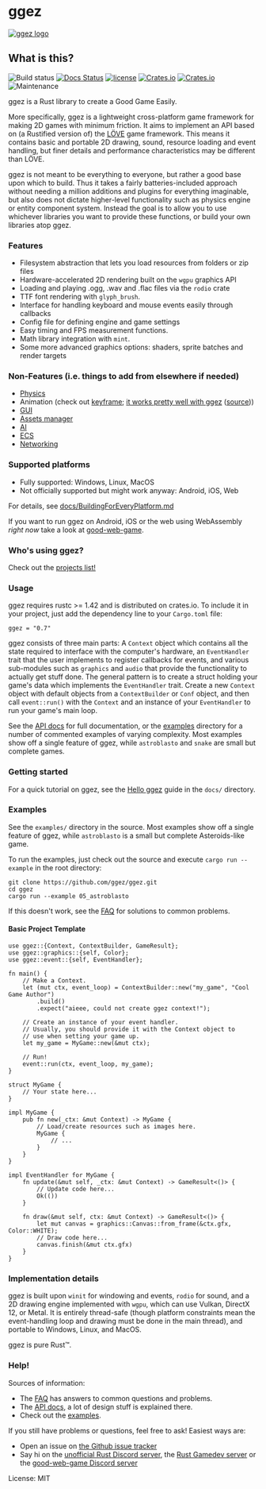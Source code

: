 # ggez

[![ggez logo](docs/ggez-logo-maroon-full.svg)](http://ggez.rs/)

## What is this?

![Build status](https://github.com/ggez/ggez/workflows/CI/badge.svg)
[![Docs Status](https://docs.rs/ggez/badge.svg)](https://docs.rs/ggez)
[![license](https://img.shields.io/badge/license-MIT-blue.svg)](https://github.com/ggez/ggez/blob/master/LICENSE)
[![Crates.io](https://img.shields.io/crates/v/ggez.svg)](https://crates.io/crates/ggez)
[![Crates.io](https://img.shields.io/crates/d/ggez.svg)](https://crates.io/crates/ggez)
![Maintenance](https://img.shields.io/badge/maintenance-actively--maintained-green.svg)

ggez is a Rust library to create a Good Game Easily.

More specifically, ggez is a lightweight cross-platform game framework
for making 2D games with minimum friction. It aims to implement an
API based on (a Rustified version of) the [LÖVE](https://love2d.org/)
game framework. This means it contains basic and portable 2D
drawing, sound, resource loading and event handling, but finer details
and performance characteristics may be different than LÖVE.

ggez is not meant to be everything to everyone, but rather a good
base upon which to build. Thus it takes a fairly
batteries-included approach without needing a million additions
and plugins for everything imaginable, but also does not dictate
higher-level functionality such as physics engine or entity
component system. Instead the goal is to allow you to use
whichever libraries you want to provide these functions, or build
your own libraries atop ggez.

### Features

- Filesystem abstraction that lets you load resources from folders or zip files
- Hardware-accelerated 2D rendering built on the `wgpu` graphics API
- Loading and playing .ogg, .wav and .flac files via the `rodio` crate
- TTF font rendering with `glyph_brush`.
- Interface for handling keyboard and mouse events easily through callbacks
- Config file for defining engine and game settings
- Easy timing and FPS measurement functions.
- Math library integration with `mint`.
- Some more advanced graphics options: shaders, sprite batches and render targets

### Non-Features (i.e. things to add from elsewhere if needed)

- [Physics](https://arewegameyet.rs/ecosystem/physics/)
- Animation (check out [keyframe](https://github.com/HannesMann/keyframe); [it works pretty well with ggez](https://psteinhaus.github.io/ggez/web-examples/) ([source](https://github.com/PSteinhaus/PSteinhaus.github.io/tree/main/ggez/web-examples)))
- [GUI](https://arewegameyet.rs/ecosystem/ui/)
- [Assets manager](https://github.com/a1phyr/assets_manager)
- [AI](https://arewegameyet.rs/ecosystem/ai/)
- [ECS](https://arewegameyet.rs/ecosystem/ecs/)
- [Networking](https://arewegameyet.rs/ecosystem/networking/)

### Supported platforms

- Fully supported: Windows, Linux, MacOS
- Not officially supported but might work anyway: Android, iOS, Web

For details, see [docs/BuildingForEveryPlatform.md](docs/BuildingForEveryPlatform.md)

If you want to run ggez on Android, iOS or the web using WebAssembly _right now_ take a look at [good-web-game](https://github.com/ggez/good-web-game).

### Who's using ggez?

Check out the [projects list!](docs/Projects.md)

### Usage

ggez requires rustc >= 1.42 and is distributed on
crates.io. To include it in your project, just add the dependency
line to your `Cargo.toml` file:

```
ggez = "0.7"
```

ggez consists of three main parts: A `Context` object which
contains all the state required to interface with the computer's
hardware, an `EventHandler` trait that the user implements to
register callbacks for events, and various sub-modules such as
`graphics` and `audio` that provide the functionality to actually
get stuff done. The general pattern is to create a struct holding
your game's data which implements the `EventHandler` trait.
Create a new `Context` object with default objects from a `ContextBuilder`
or `Conf` object, and then call `event::run()` with
the `Context` and an instance of your `EventHandler` to run your game's
main loop.

See the [API docs](https://docs.rs/ggez/) for full documentation, or the [examples](/examples) directory for a number of commented examples of varying complexity. Most examples show off
a single feature of ggez, while `astroblasto` and `snake` are small but complete games.

### Getting started

For a quick tutorial on ggez, see the [Hello ggez](https://github.com/ggez/ggez/blob/master/docs/guides/HelloGgez.md) guide in the `docs/` directory.

### Examples

See the `examples/` directory in the source. Most examples show off
a single feature of ggez, while `astroblasto` is a small but
complete Asteroids-like game.

To run the examples, just check out the source and execute `cargo run --example`
in the root directory:

```
git clone https://github.com/ggez/ggez.git
cd ggez
cargo run --example 05_astroblasto
```

If this doesn't work, see the
[FAQ](https://github.com/ggez/ggez/blob/master/docs/FAQ.md) for solutions
to common problems.

#### Basic Project Template

```rust,no_run
use ggez::{Context, ContextBuilder, GameResult};
use ggez::graphics::{self, Color};
use ggez::event::{self, EventHandler};

fn main() {
    // Make a Context.
    let (mut ctx, event_loop) = ContextBuilder::new("my_game", "Cool Game Author")
        .build()
        .expect("aieee, could not create ggez context!");

    // Create an instance of your event handler.
    // Usually, you should provide it with the Context object to
    // use when setting your game up.
    let my_game = MyGame::new(&mut ctx);

    // Run!
    event::run(ctx, event_loop, my_game);
}

struct MyGame {
    // Your state here...
}

impl MyGame {
    pub fn new(_ctx: &mut Context) -> MyGame {
        // Load/create resources such as images here.
        MyGame {
            // ...
        }
    }
}

impl EventHandler for MyGame {
    fn update(&mut self, _ctx: &mut Context) -> GameResult<()> {
        // Update code here...
        Ok(())
    }

    fn draw(&mut self, ctx: &mut Context) -> GameResult<()> {
        let mut canvas = graphics::Canvas::from_frame(&ctx.gfx, Color::WHITE);
        // Draw code here...
        canvas.finish(&mut ctx.gfx)
    }
}
```

### Implementation details

<!-- TODO: Update this -->

ggez is built upon `winit` for windowing and events, `rodio` for
sound, and a 2D drawing engine implemented with `wgpu`, which can use
Vulkan, DirectX 12, or Metal. It is entirely thread-safe (though platform
constraints mean the event-handling loop and drawing must be done in
the main thread), and portable to Windows, Linux, and MacOS.

ggez is pure Rust™.

### Help!

Sources of information:

- The [FAQ](https://github.com/ggez/ggez/blob/master/docs/FAQ.md) has answers to common questions and problems.
- The [API docs](https://docs.rs/ggez/), a lot of design stuff is explained there.
- Check out the [examples](https://github.com/ggez/ggez/tree/master/examples).

If you still have problems or questions, feel free to ask! Easiest ways are:

- Open an issue on [the Github issue tracker](https://github.com/ggez/ggez/issues)
- Say hi on the [unofficial Rust Discord server](http://bit.ly/rust-community), the [Rust Gamedev server](https://discord.gg/yNtPTb2) or the [good-web-game Discord server](https://discord.gg/jum3Fjek2A)

License: MIT
